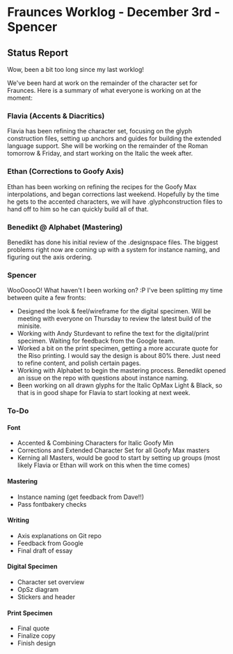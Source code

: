 # Fraunces Worklog - December 3rd - Spencer

## Status Report

Wow, been a bit too long since my last worklog!

We've been hard at work on the remainder of the character set for Fraunces. Here is a summary of what everyone is working on at the moment:

### Flavia (Accents & Diacritics)

Flavia has been refining the character set, focusing on the glyph construction files, setting up anchors and guides for building the extended language support. She will be working on the remainder of the Roman tomorrow & Friday, and start working on the Italic the week after. 

### Ethan (Corrections to Goofy Axis)

Ethan has been working on refining the recipes for the Goofy Max interpolations, and began corrections last weekend. Hopefully by the time he gets to the accented characters, we will have .glyphconstruction files to hand off to him so he can quickly build all of that.

### Benedikt @ Alphabet (Mastering)

Benedikt has done his initial review of the .designspace files. The biggest problems right now are coming up with a system for instance naming, and figuring out the axis ordering.

### Spencer

WooOoooO! What haven't I been working on? :P I've been splitting my time between quite a few fronts:

* Designed the look & feel/wireframe for the digital specimen. Will be meeting with everyone on Thursday to review the latest build of the minisite.
* Working with Andy Sturdevant to refine the text for the digital/print specimen. Waiting for feedback from the Google team.
* Worked a bit on the print specimen, getting a more accurate quote for the Riso printing. I would say the design is about 80% there. Just need to refine content, and polish certain pages.
* Working with Alphabet to begin the mastering process. Benedikt opened an issue on the repo with questions about instance naming.
* Been working on all drawn glyphs for the Italic OpMax Light & Black, so that is in good shape for Flavia to start looking at next week.

### To-Do

#### Font

* Accented & Combining Characters for Italic Goofy Min
* Corrections and Extended Character Set for all Goofy Max masters
* Kerning all Masters, would be good to start by setting up groups (most likely Flavia or Ethan will work on this when the time comes)

#### Mastering

* Instance naming (get feedback from Dave!!)
* Pass fontbakery checks

#### Writing

* Axis explanations on Git repo
* Feedback from Google
* Final draft of essay

#### Digital Specimen

* Character set overview
* OpSz diagram
* Stickers and header

#### Print Specimen

* Final quote
* Finalize copy
* Finish design